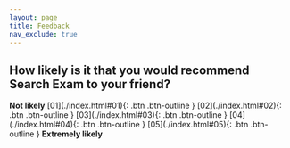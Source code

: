 ```yaml
---
layout: page
title: Feedback
nav_exclude: true
---
```


## How likely is it that you would recommend Search Exam to your friend?

<span class="fs-3">
<strong>Not likely</strong>
[01](./index.html#01){: .btn .btn-outline } 
[02](./index.html#02){: .btn .btn-outline } 
[03](./index.html#03){: .btn .btn-outline } 
[04](./index.html#04){: .btn .btn-outline } 
[05](./index.html#05){: .btn .btn-outline } 
<strong>Extremely likely</strong>
</span>